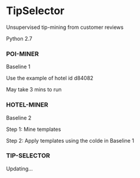# TipSelector
Unsupervised tip-mining from customer reviews

Python 2.7


### POI-MINER
Baseline 1

Use the example of hotel id d84082

May take 3 mins to run

### HOTEL-MINER
Baseline 2

Step 1: Mine templates

Step 2: Apply templates using the colde in Baseline 1

### TIP-SELECTOR
Updating...
